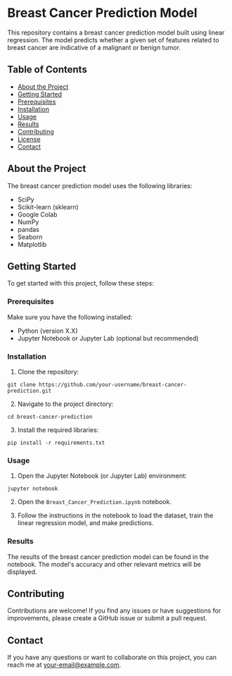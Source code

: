 # Breast Cancer Prediction Model

This repository contains a breast cancer prediction model built using linear regression. The model predicts whether a given set of features related to breast cancer are indicative of a malignant or benign tumor.

## Table of Contents

- [About the Project](#about-the-project)
- [Getting Started](#getting-started)
- [Prerequisites](#prerequisites)
- [Installation](#installation)
- [Usage](#usage)
- [Results](#results)
- [Contributing](#contributing)
- [License](#license)
- [Contact](#contact)

## About the Project

The breast cancer prediction model uses the following libraries:

- SciPy
- Scikit-learn (sklearn)
- Google Colab
- NumPy
- pandas
- Seaborn
- Matplotlib

## Getting Started

To get started with this project, follow these steps:

### Prerequisites

Make sure you have the following installed:

- Python (version X.X)
- Jupyter Notebook or Jupyter Lab (optional but recommended)

### Installation

1. Clone the repository:

```shell
git clone https://github.com/your-username/breast-cancer-prediction.git
```

2. Navigate to the project directory:

```shell
cd breast-cancer-prediction
```

3. Install the required libraries:

```shell
pip install -r requirements.txt
```

### Usage

1. Open the Jupyter Notebook (or Jupyter Lab) environment:

```shell
jupyter notebook
```

2. Open the `Breast_Cancer_Prediction.ipynb` notebook.

3. Follow the instructions in the notebook to load the dataset, train the linear regression model, and make predictions.

### Results

The results of the breast cancer prediction model can be found in the notebook. The model's accuracy and other relevant metrics will be displayed.

## Contributing

Contributions are welcome! If you find any issues or have suggestions for improvements, please create a GitHub issue or submit a pull request.


## Contact

If you have any questions or want to collaborate on this project, you can reach me at [your-email@example.com](mailto:kirankumargangoor27@gmail.com).
